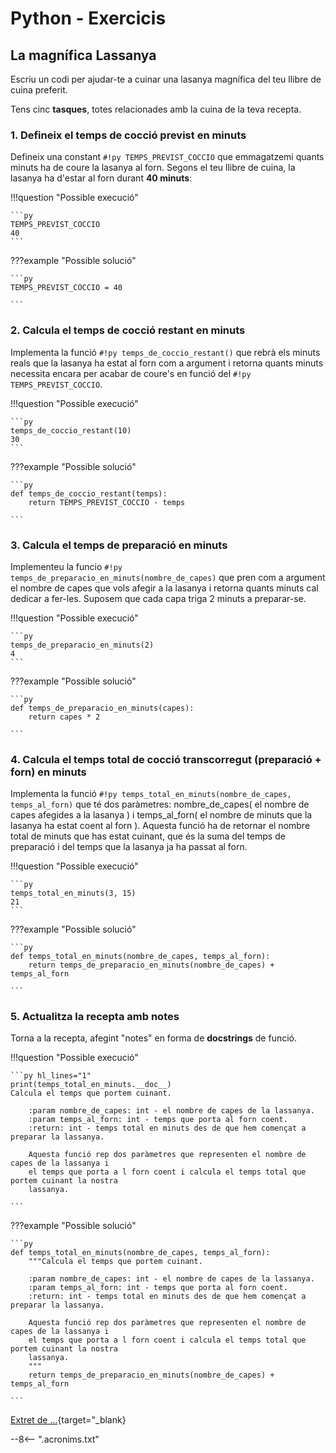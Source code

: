 # Python - Exercicis

## La magnífica Lassanya

Escriu un codi per ajudar-te a cuinar una lasanya magnífica del teu llibre de cuina preferit.

Tens cinc **tasques**, totes relacionades amb la cuina de la teva recepta.

### 1. Defineix el temps de cocció previst en minuts

Defineix una constant `#!py TEMPS_PREVIST_COCCIO` que emmagatzemi quants minuts ha de coure la lasanya al forn. Segons el teu llibre de cuina, la lasanya ha d'estar al forn durant **40 minuts**:

!!!question "Possible execució"

    ```py
    TEMPS_PREVIST_COCCIO
    40
    ```

???example "Possible solució"

    ```py
    TEMPS_PREVIST_COCCIO = 40

    ```

### 2. Calcula el temps de cocció restant en minuts

Implementa la funció `#!py temps_de_coccio_restant()` que rebrà els minuts reals que la lasanya ha estat al forn com a argument i retorna quants minuts necessita encara per acabar de coure's en funció del `#!py TEMPS_PREVIST_COCCIO`.

!!!question "Possible execució"

    ```py
    temps_de_coccio_restant(10)
    30
    ```

???example "Possible solució"

    ```py
    def temps_de_coccio_restant(temps):
        return TEMPS_PREVIST_COCCIO - temps

    ```


### 3. Calcula el temps de preparació en minuts

Implementeu la funcio `#!py temps_de_preparacio_en_minuts(nombre_de_capes)` que pren com a argument el nombre de capes que vols afegir a la lasanya i retorna quants minuts cal dedicar a fer-les. Suposem que cada capa triga 2 minuts a preparar-se.

!!!question "Possible execució"

    ```py
    temps_de_preparacio_en_minuts(2)
    4
    ```

???example "Possible solució"

    ```py
    def temps_de_preparacio_en_minuts(capes):
        return capes * 2

    ```

### 4. Calcula el temps total de cocció transcorregut (preparació + forn) en minuts

Implementa la funció `#!py temps_total_en_minuts(nombre_de_capes, temps_al_forn)` que té dos paràmetres: nombre_de_capes( el nombre de capes afegides a la lasanya ) i temps_al_forn( el nombre de minuts que la lasanya ha estat coent al forn ). Aquesta funció ha de retornar el nombre total de minuts que has estat cuinant, que és la suma del temps de preparació i del temps que la lasanya ja ha passat al forn.

!!!question "Possible execució"

    ```py
    temps_total_en_minuts(3, 15)
    21
    ```

???example "Possible solució"

    ```py
    def temps_total_en_minuts(nombre_de_capes, temps_al_forn):
        return temps_de_preparacio_en_minuts(nombre_de_capes) + temps_al_forn

    ```

### 5. Actualitza la recepta amb notes

Torna a la recepta, afegint "notes" en forma de **docstrings** de funció.

!!!question "Possible execució"

    ```py hl_lines="1"
    print(temps_total_en_minuts.__doc__)
    Calcula el temps que portem cuinant.

        :param nombre_de_capes: int - el nombre de capes de la lassanya.
        :param temps_al_forn: int - temps que porta al forn coent.
        :return: int - temps total en minuts des de que hem començat a preparar la lassanya.

        Aquesta funció rep dos paràmetres que representen el nombre de capes de la lassanya i
        el temps que porta a l forn coent i calcula el temps total que portem cuinant la nostra
        lassanya.

    ```

???example "Possible solució"

    ```py
    def temps_total_en_minuts(nombre_de_capes, temps_al_forn):
        """Calcula el temps que portem cuinant.

        :param nombre_de_capes: int - el nombre de capes de la lassanya.
        :param temps_al_forn: int - temps que porta al forn coent.
        :return: int - temps total en minuts des de que hem començat a preparar la lassanya.

        Aquesta funció rep dos paràmetres que representen el nombre de capes de la lassanya i
        el temps que porta a l forn coent i calcula el temps total que portem cuinant la nostra
        lassanya.
        """
        return temps_de_preparacio_en_minuts(nombre_de_capes) + temps_al_forn

    ```

[Extret de ...][]{target="_blank}

[Extret de ...]:        https://exercism.org/tracks/python/exercises/guidos-gorgeous-lasagna "Extret de ..."
--8<-- ".acronims.txt"
